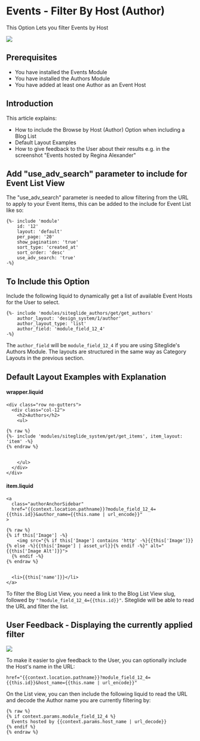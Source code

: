 # Events - Filter By Host (Author)

This Option Lets you filter Events by Host

![](https://downloads.intercomcdn.com/i/o/203113631/71658f1f3e7c25f78cc26d27/image.png)

## Prerequisites

* You have installed the Events Module
* You have installed the Authors Module
* You have added at least one Author as an Event Host

## Introduction

This article explains:

* How to include the Browse by Host (Author) Option when including a Blog List
* Default Layout Examples
* How to give feedback to the User about their results e.g. in the screenshot "Events hosted by Regina Alexander"

## Add "use\_adv\_search" parameter to include for Event List View

The "use\_adv\_search" parameter is needed to allow filtering from the URL to apply to your Event Items, this can be added to the include for Event List like so:

```liquid
{%- include 'module'
    id: '12'
    layout: 'default'
    per_page: '20'
    show_pagination: 'true'
    sort_type: 'created_at'
    sort_order: 'desc'
    use_adv_search: 'true' 
-%}

```

## To Include this Option

Include the following liquid to dynamically get a list of available Event Hosts for the User to select.

```liquid
{%- include 'modules/siteglide_authors/get/get_authors'
    author_layout: 'design_system/1/author'
    author_layout_type: 'list'
    author_field: 'module_field_12_4' 
-%}

```

The `author_field` will be `module_field_12_4` if you are using Siteglide's Authors Module. The layouts are structured in the same way as Category Layouts in the previous section.

## Default Layout Examples with Explanation

#### wrapper.liquid

```liquid
<div class="row no-gutters">
  <div class="col-12">
    <h2>Authors</h2>
    <ul>
      
{% raw %}
{%- include 'modules/siteglide_system/get/get_items', item_layout: 'item' -%}
{% endraw %}


    </ul>
  </div>
</div>

```

#### item.liquid

```liquid
<a
  class="authorAnchorSidebar" 
  href="{{context.location.pathname}}?module_field_12_4={{this.id}}&author_name={{this.name | url_encode}}"
>
  
{% raw %}
{% if this['Image'] -%}
    <img src="{% if this['Image'] contains 'http' -%}{{this['Image']}}{% else -%}{{this['Image'] | asset_url}}{% endif -%}" alt="{{this['Image Alt']}}">
  {% endif -%}
{% endraw %}


  <li>{{this['name']}}</li>
</a>

```

To filter the Blog List View, you need a link to the Blog List View slug, followed by `"?module_field_12_4={{this.id}}"`. Siteglide will be able to read the URL and filter the list.

## User Feedback - Displaying the currently applied filter

![](https://downloads.intercomcdn.com/i/o/203114241/3ac8c19e758992cd83ca0b89/image.png)

To make it easier to give feedback to the User, you can optionally include the Host's name in the URL:

```liquid
href="{{context.location.pathname}}?module_field_12_4={{this.id}}&host_name={{this.name | url_encode}}"

```

On the List view, you can then include the following liquid to read the URL and decode the Author name you are currently filtering by:

```liquid
{% raw %}
{% if context.params.module_field_12_4 %}
  Events hosted by {{context.params.host_name | url_decode}}
{% endif %}
{% endraw %}
```
